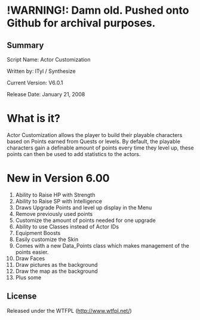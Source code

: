 !WARNING!: Damn old. Pushed onto Github for archival purposes.
====================

## Summary ##
Script Name: Actor Customization

Written by: lTyl / Synthesize

Current Version: V6.0.1

Release Date: January 21, 2008

# What is it? #

Actor Customization allows the player to build their playable characters based on Points earned from Quests or levels. By default, the playable characters gain a definable amount of points every time they level up, these points can then be used to add statistics to the actors. 

# New in Version 6.00 #
1. Ability to Raise HP with Strength
2. Ability to Raise SP with Intelligence
3. Draws Upgrade Points and level up display in the Menu
4. Remove previously used points
5. Customize the amount of points needed for one upgrade
6. Ability to use Classes instead of Actor IDs
7. Equipment Boosts
8. Easily customize the Skin
9. Comes with a new Data_Points class which makes management of the points easier.
10. Draw Faces
11. Draw pictures as the background
12. Draw the map as the background
13. Plus some

## License ##
Released under the WTFPL (http://www.wtfpl.net/)